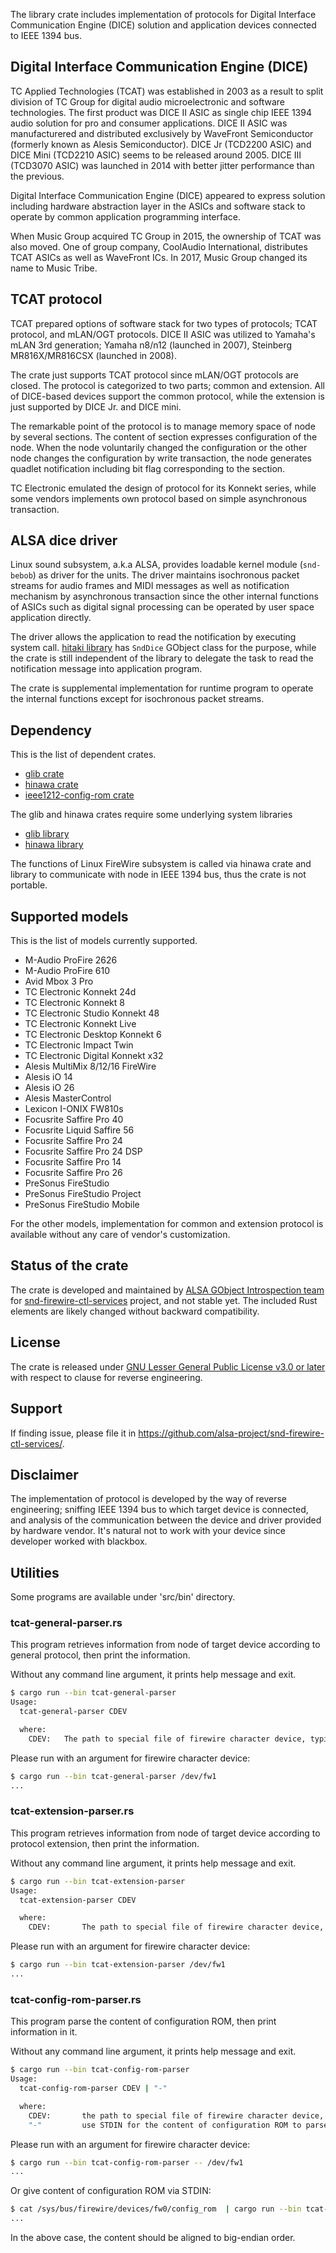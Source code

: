 The library crate includes implementation of protocols for Digital Interface Communication
Engine (DICE) solution and application devices connected to IEEE 1394 bus.

## Digital Interface Communication Engine (DICE)

TC Applied Technologies (TCAT) was established in 2003 as a result to split division of TC Group
for digital audio microelectronic and software technologies. The first product was DICE II ASIC
as single chip IEEE 1394 audio solution for pro and consumer applications. DICE II ASIC was
manufacturered and distributed exclusively by WaveFront Semiconductor (formerly known as
Alesis Semiconductor). DICE Jr (TCD2200 ASIC) and DICE Mini (TCD2210 ASIC) seems to be released
around 2005. DICE III (TCD3070 ASIC) was launched in 2014 with better jitter performance than
the previous.

Digital Interface Communication Engine (DICE) appeared to express solution including hardware
abstraction layer in the ASICs and software stack to operate by common application programming
interface.

When Music Group acquired TC Group in 2015, the ownership of TCAT was also moved. One of group
company, CoolAudio International, distributes TCAT ASICs as well as WaveFront ICs. In 2017,
Music Group changed its name to Music Tribe.

## TCAT protocol

TCAT prepared options of software stack for two types of protocols; TCAT protocol, and mLAN/OGT
protocols. DICE II ASIC was utilized to Yamaha's mLAN 3rd generation; Yamaha n8/n12 (launched in
2007), Steinberg MR816X/MR816CSX (launched in 2008).

The crate just supports TCAT protocol since mLAN/OGT protocols are closed. The protocol is
categorized to two parts; common and extension. All of DICE-based devices support the common
protocol, while the extension is just supported by DICE Jr. and DICE mini.

The remarkable point of the protocol is to manage memory space of node by several sections.
The content of section expresses configuration of the node. When the node voluntarily changed
the configuration or the other node changes the configuration by write transaction, the node
generates quadlet notification including bit flag corresponding to the section.

TC Electronic emulated the design of protocol for its Konnekt series, while some vendors
implements own protocol based on simple asynchronous transaction.

## ALSA dice driver

Linux sound subsystem, a.k.a ALSA, provides loadable kernel module (`snd-bebob`) as driver for
the units. The driver maintains isochronous packet streams for audio frames and MIDI messages
as well as notification mechanism by asynchronous transaction since the other internal functions
of ASICs such as digital signal processing can be operated by user space application directly.

The driver allows the application to read the notification by executing system call.
[hitaki library](https://alsa-project.github.io/gobject-introspection-docs/hitaki/) has
`SndDice` GObject class for the purpose, while the crate is still independent of the library to
delegate the task to read the notification message into application program.

The crate is supplemental implementation for runtime program to operate the internal functions
except for isochronous packet streams.

## Dependency

This is the list of dependent crates.

 * [glib crate](https://crates.io/crates/glib)
 * [hinawa crate](https://crates.io/crates/hinawa)
 * [ieee1212-config-rom crate](https://crates.io/crates/ieee1212-config-rom)

The glib and hinawa crates require some underlying system libraries

 * [glib library](https://docs.gtk.org/glib/)
 * [hinawa library](https://alsa-project.github.io/gobject-introspection-docs/hinawa/)

The functions of Linux FireWire subsystem is called via hinawa crate and library to communicate
with node in IEEE 1394 bus, thus the crate is not portable.

## Supported models

This is the list of models currently supported.

 * M-Audio ProFire 2626
 * M-Audio ProFire 610
 * Avid Mbox 3 Pro
 * TC Electronic Konnekt 24d
 * TC Electronic Konnekt 8
 * TC Electronic Studio Konnekt 48
 * TC Electronic Konnekt Live
 * TC Electronic Desktop Konnekt 6
 * TC Electronic Impact Twin
 * TC Electronic Digital Konnekt x32
 * Alesis MultiMix 8/12/16 FireWire
 * Alesis iO 14
 * Alesis iO 26
 * Alesis MasterControl
 * Lexicon I-ONIX FW810s
 * Focusrite Saffire Pro 40
 * Focusrite Liquid Saffire 56
 * Focusrite Saffire Pro 24
 * Focusrite Saffire Pro 24 DSP
 * Focusrite Saffire Pro 14
 * Focusrite Saffire Pro 26
 * PreSonus FireStudio
 * PreSonus FireStudio Project
 * PreSonus FireStudio Mobile

For the other models, implementation for common and extension protocol is available without any
care of vendor's customization.

## Status of the crate

The crate is developed and maintained by
[ALSA GObject Introspection team](https://alsa-project.github.io/gobject-introspection-docs/) for
[snd-firewire-ctl-services](https://github.com/alsa-project/snd-firewire-ctl-services/) project,
and not stable yet. The included Rust elements are likely changed without backward compatibility.

## License

The crate is released under
[GNU Lesser General Public License v3.0 or later](https://spdx.org/licenses/LGPL-3.0-or-later.html)
with respect to clause for reverse engineering.

## Support

If finding issue, please file it in <https://github.com/alsa-project/snd-firewire-ctl-services/>.

## Disclaimer

The implementation of protocol is developed by the way of reverse engineering; sniffing IEEE 1394
bus to which target device is connected, and analysis of the communication between the device and
driver provided by hardware vendor. It's natural not to work with your device since developer
worked with blackbox.

## Utilities

Some programs are available under 'src/bin' directory.

### tcat-general-parser.rs

This program retrieves information from node of target device according to general protocol,
then print the information.

Without any command line argument, it prints help message and exit.

```sh
$ cargo run --bin tcat-general-parser
Usage:
  tcat-general-parser CDEV

  where:
    CDEV:   The path to special file of firewire character device, typically '/dev/fw1'.
```

Please run with an argument for firewire character device:

```sh
$ cargo run --bin tcat-general-parser /dev/fw1
...
```

### tcat-extension-parser.rs

This program retrieves information from node of target device according to protocol extension,
then print the information.

Without any command line argument, it prints help message and exit.

```sh
$ cargo run --bin tcat-extension-parser
Usage:
  tcat-extension-parser CDEV

  where:
    CDEV:       The path to special file of firewire character device, typically '/dev/fw1'.
```

Please run with an argument for firewire character device:

```sh
$ cargo run --bin tcat-extension-parser /dev/fw1
...
```

### tcat-config-rom-parser.rs

This program parse the content of configuration ROM, then print information in it.

Without any command line argument, it prints help message and exit.

```sh
$ cargo run --bin tcat-config-rom-parser
Usage:
  tcat-config-rom-parser CDEV | "-"

  where:
    CDEV:       the path to special file of firewire character device, typically '/dev/fw1'.
    "-"         use STDIN for the content of configuration ROM to parse. It should be aligned to big endian.
```

Please run with an argument for firewire character device:

```sh
$ cargo run --bin tcat-config-rom-parser -- /dev/fw1
...
```

Or give content of configuration ROM via STDIN:

```sh
$ cat /sys/bus/firewire/devices/fw0/config_rom  | cargo run --bin tcat-config-rom-parser -- -
...
```

In the above case, the content should be aligned to big-endian order.
